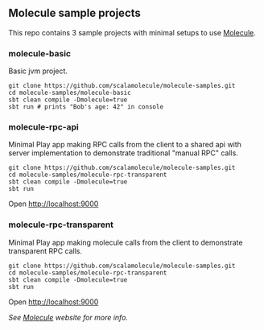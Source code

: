 ## Molecule sample projects

This repo contains 3 sample projects with minimal setups to use [Molecule](http://scalamolecule.org).


### molecule-basic

Basic jvm project. 
```
git clone https://github.com/scalamolecule/molecule-samples.git
cd molecule-samples/molecule-basic
sbt clean compile -Dmolecule=true
sbt run # prints "Bob's age: 42" in console
```


### molecule-rpc-api

Minimal Play app making RPC calls from the client to a shared api with server implementation to demonstrate traditional "manual RPC" calls.
```
git clone https://github.com/scalamolecule/molecule-samples.git
cd molecule-samples/molecule-rpc-transparent
sbt clean compile -Dmolecule=true
sbt run
```
Open [http://localhost:9000](http://localhost:9000)


### molecule-rpc-transparent

Minimal Play app making molecule calls from the client to demonstrate transparent RPC calls.
```
git clone https://github.com/scalamolecule/molecule-samples.git
cd molecule-samples/molecule-rpc-transparent
sbt clean compile -Dmolecule=true
sbt run
```
Open [http://localhost:9000](http://localhost:9000)



_See [Molecule](http://scalamolecule.org) website for more info._
